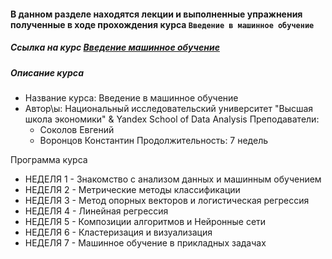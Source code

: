 #### В данном разделе находятся лекции и выполненные упражнения полученные в ходе прохождения курса `Введение в машинное обучение`  

##### Ссылка на курс [Введение машинное обучение](https://www.coursera.org/learn/vvedenie-mashinnoe-obuchenie/home/welcome)

##### Описание курса
- Название курса: Введение в машинное обучение
- Автор\ы: Национальный исследовательский университет "Высшая школа экономики" & Yandex School of Data Analysis
Преподаватели:
    - Соколов Евгений
    - Воронцов Константин
Продолжительность: 7 недель

Программа курса
- НЕДЕЛЯ 1 - Знакомство с анализом данных и машинным обучением
- НЕДЕЛЯ 2 - Метрические методы классификации
- НЕДЕЛЯ 3 - Метод опорных векторов и логистическая регрессия
- НЕДЕЛЯ 4 - Линейная регрессия
- НЕДЕЛЯ 5 - Композиции алгоритмов и Нейронные сети
- НЕДЕЛЯ 6 - Кластеризация и визуализация
- НЕДЕЛЯ 7 - Машинное обучение в прикладных задачах

